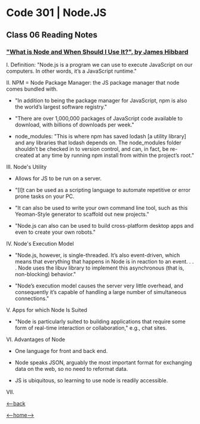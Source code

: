 # Code 301 | Node.JS

## Class 06 Reading Notes

### ["What is Node and When Should I Use It?", by James Hibbard](https://www.sitepoint.com/an-introduction-to-node-js/)

I. Definition: "Node.js is a program we can use to execute JavaScript on our computers. In other words, it’s a JavaScript runtime."

II. NPM = Node Package Manager: the JS package manager that node comes bundled with.

- "In addition to being the package manager for JavaScript, npm is also the world’s largest software registry."

- "There are over 1,000,000 packages of JavaScript code available to download, with billions of downloads per week."

- node_modules: "This is where npm has saved lodash [a utility library] and any libraries that lodash depends on. The node_modules folder shouldn’t be checked in to version control, and can, in fact, be re-created at any time by running npm install from within the project’s root."

III. Node's Utility

- Allows for JS to be run on a server.

- "\[I]t can be used as a scripting language to automate repetitive or error prone tasks on your PC. 

- "It can also be used to write your own command line tool, such as this Yeoman-Style generator to scaffold out new projects."

- "Node.js can also can be used to build cross-platform desktop apps and even to create your own robots."

IV. Node's Execution Model

- "Node.js, however, is single-threaded. It’s also event-driven, which means that everything that happens in Node is in reaction to an event. . . . Node uses the libuv library to implement this asynchronous (that is, non-blocking) behavior."

- "Node’s execution model causes the server very little overhead, and consequently it’s capable of handling a large number of simultaneous connections."

V. Apps for which Node Is Suited

- "Node is particularly suited to building applications that require some form of real-time interaction or collaboration," e.g., chat sites.

VI. Advantages of Node

- One language for front and back end. 

- Node speaks JSON, arguably the most important format for exchanging data on the web, so no need to reformat data.

- JS is ubiquitous, so learning to use node is readily accessible.

VII. 

[<--back](301week1.md)

[<--home-->](../../README.md)
